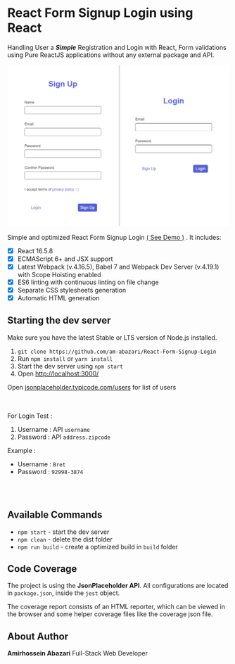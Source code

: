 # React Form Signup Login using React

Handling User a <strong><i>Simple</i></strong> Registration and Login with React, Form validations using Pure ReactJS applications without any external package and API.


<img width="800" alt="IMG" src="./img.png"/>

Simple and optimized React Form Signup Login [( See Demo )](https://amloginsignup.netlify.app/) . It includes: 


- [x] React 16.5.8
- [x] ECMAScript 6+ and JSX support
- [x] Latest Webpack (v.4.16.5), Babel 7 and Webpack Dev Server (v.4.19.1) with Scope Hoisting enabled
- [x] ES6 linting with continuous linting on file change
- [x] Separate CSS stylesheets generation
- [x] Automatic HTML generation

## Starting the dev server

Make sure you have the latest Stable or LTS version of Node.js installed.

1. `git clone https://github.com/am-abazari/React-Form-Signup-Login`
2. Run `npm install` or `yarn install`
3. Start the dev server using `npm start`
4. Open [http://localhost:3000/](http://localhost:3000/)


Open [jsonplaceholder.typicode.com/users](https://jsonplaceholder.typicode.com/users) for list of users

<br />
<br />
For Login Test :

1. Username : API ` username `
2. Password : API ` address.zipcode `

Example : 

- Username : ` Bret `
- Password : ` 92998-3874 `
<br />
<br />

## Available Commands

- `npm start` - start the dev server
- `npm clean` - delete the dist folder
- `npm run build` - create a optimized build in `build` folder

## Code Coverage

The project is using the <strong>JsonPlaceholder API</strong>. All configurations are located in `package.json`, inside the `jest` object.

The coverage report consists of an HTML reporter, which can be viewed in the browser and some helper coverage files like the coverage json file.

## About Author

<strong>Amirhossein Abazari</strong> Full-Stack Web Developer

